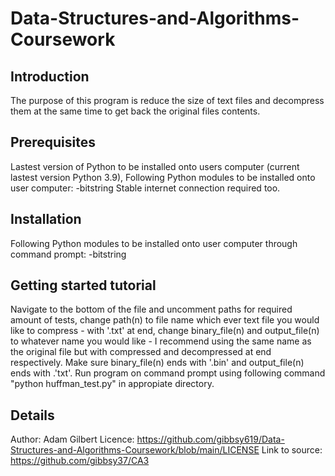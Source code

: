 # Data-Structures-and-Algorithms-Coursework
## Introduction
The purpose of this program is reduce the size of text files and decompress them at the same time to get back the original files contents.
## Prerequisites
Lastest version of Python to be installed onto users computer (current lastest version Python 3.9),
Following Python modules to be installed onto user computer:
-bitstring
Stable internet connection required too.
## Installation
Following Python modules to be installed onto user computer through command prompt: 
-bitstring
## Getting started tutorial 
Navigate to the bottom of the file and uncomment paths for required amount of tests,
change path(n) to file name which ever text file you would like to compress - with '.txt' at end,
change binary_file(n) and output_file(n) to whatever name you would like - I recommend using the same name as the original file but with compressed and decompressed 
at end respectively. Make sure binary_file(n) ends with '.bin' and output_file(n) ends with .'txt'.
Run program on command prompt using following command "python huffman_test.py" in appropiate directory.

## Details
Author: Adam Gilbert
Licence: https://github.com/gibbsy619/Data-Structures-and-Algorithms-Coursework/blob/main/LICENSE
Link to source: https://github.com/gibbsy37/CA3
